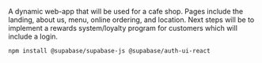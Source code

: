 A dynamic web-app that will be used for a cafe shop.  Pages include the landing, about us, menu, online ordering, and location.  Next steps will be to implement a rewards system/loyalty program for customers which will include a login.

```
npm install @supabase/supabase-js @supabase/auth-ui-react

```
